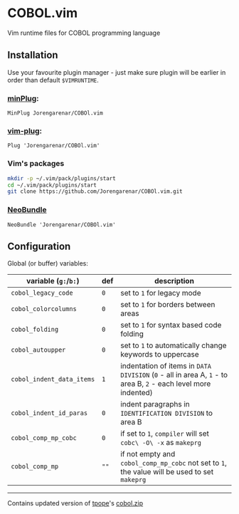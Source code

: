 COBOL.vim
=========

Vim runtime files for COBOL programming language

## Installation

Use your favourite plugin manager - just make sure plugin will be earlier
in order than default `$VIMRUNTIME`.

### [minPlug](https://github.com/Jorengarenar/minPlug):
```
MinPlug Jorengarenar/COBOl.vim
```

### [vim-plug](https://github.com/junegunn/vim-plug):
```vim
Plug 'Jorengarenar/COBOl.vim'
```

### Vim's packages
```bash
mkdir -p ~/.vim/pack/plugins/start
cd ~/.vim/pack/plugins/start
git clone https://github.com/Jorengarenar/COBOl.vim.git
```

### [NeoBundle](https://github.com/Shougo/neobundle.vim)
```vim
NeoBundle 'Jorengarenar/COBOl.vim'
```

## Configuration

Global (or buffer) variables:

|    variable (`g:`/`b:`)   |   def   | description |
|---------------------------|---------|-------------|
| `cobol_legacy_code`       |   `0`   | set to `1` for legacy mode
| `cobol_colorcolumns`      |   `0`   | set to `1` for borders between areas
| `cobol_folding`           |   `0`   | set to `1` for syntax based code folding
| `cobol_autoupper`         |   `0`   | set to `1` to automatically change keywords to uppercase
| `cobol_indent_data_items` |   `1`   | indentation of items in `DATA DIVISION` (`0` - all in area A, `1` - to area B, `2` - each level more indented)
| `cobol_indent_id_paras`   |   `0`   | indent paragraphs in `IDENTIFICATION DIVISION` to area B
| `cobol_comp_mp_cobc`      |   `0`   | if set to `1`, `compiler` will set `cobc\ -O\ -x` as `makeprg`
| `cobol_comp_mp`           |  `""`   | if not empty and `cobol_comp_mp_cobc` not set to `1`, the value will be used to set `makeprg`

---

Contains updated version of [tpope](https://github.com/tpope)'s [cobol.zip](http://www.vim.org/scripts/script.php?script_id=1655)

